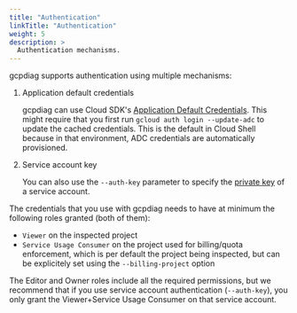 ```yaml
---
title: "Authentication"
linkTitle: "Authentication"
weight: 5
description: >
  Authentication mechanisms.
---
```


gcpdiag supports authentication using multiple mechanisms:

1. Application default credentials

   gcpdiag can use Cloud SDK's [Application Default
   Credentials](https://google-auth.readthedocs.io/en/latest/reference/google.auth.html#google.auth.default).
   This might require that you first run `gcloud auth login --update-adc` to
   update the cached credentials. This is the default in Cloud Shell because in
   that environment, ADC credentials are automatically provisioned.

1. Service account key

   You can also use the `--auth-key` parameter to specify the [private
   key](https://cloud.google.com/iam/docs/creating-managing-service-account-keys)
   of a service account.

The credentials that you use with gcpdiag needs to have at minimum the
following roles granted (both of them):

- `Viewer` on the inspected project
- `Service Usage Consumer` on the project used for billing/quota enforcement,
  which is per default the project being inspected, but can be explicitely set
  using the `--billing-project` option

The Editor and Owner roles include all the required permissions, but we
recommend that if you use service account authentication (`--auth-key`), you
only grant the Viewer+Service Usage Consumer on that service account.
